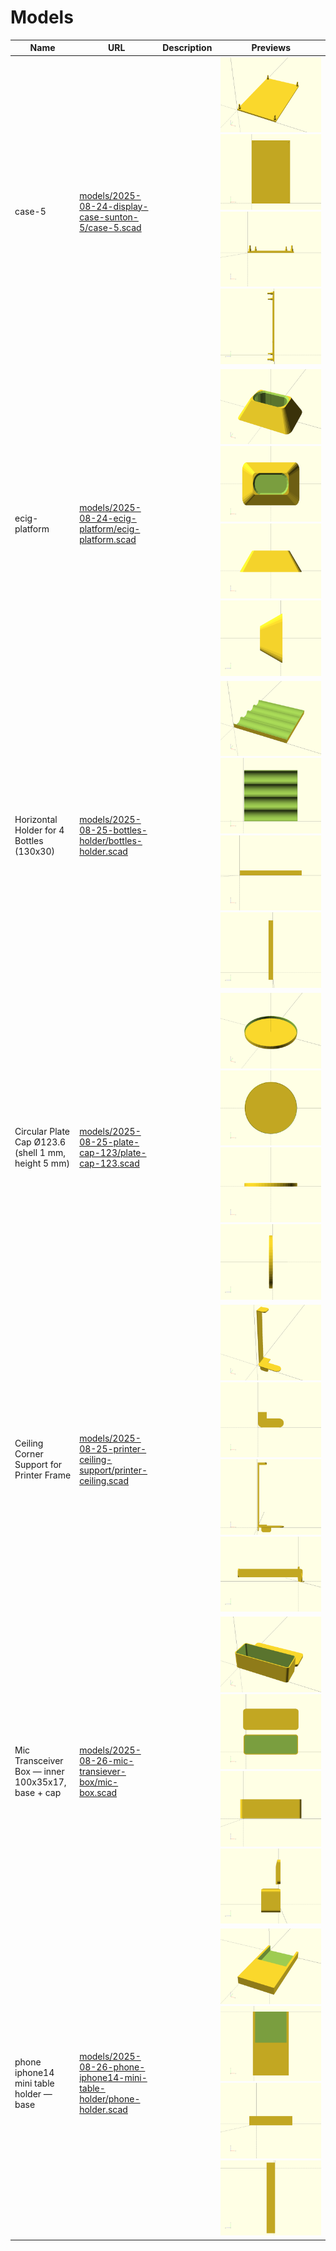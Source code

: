 # Models

| Name | URL | Description | Previews |
| ---- | --- | ----------- | -------- |
| case-5 | [models/2025-08-24-display-case-sunton-5/case-5.scad](models/2025-08-24-display-case-sunton-5/case-5.scad) |  | ![iso-p](models/2025-08-24-display-case-sunton-5/case-5.preview.iso-p.png) ![xy-o](models/2025-08-24-display-case-sunton-5/case-5.preview.xy-o.png) ![xz-p](models/2025-08-24-display-case-sunton-5/case-5.preview.xz-p.png) ![yz-p](models/2025-08-24-display-case-sunton-5/case-5.preview.yz-p.png) |
| ecig-platform | [models/2025-08-24-ecig-platform/ecig-platform.scad](models/2025-08-24-ecig-platform/ecig-platform.scad) |  | ![iso-p](models/2025-08-24-ecig-platform/ecig-platform.preview.iso-p.png) ![xy-o](models/2025-08-24-ecig-platform/ecig-platform.preview.xy-o.png) ![xz-p](models/2025-08-24-ecig-platform/ecig-platform.preview.xz-p.png) ![yz-p](models/2025-08-24-ecig-platform/ecig-platform.preview.yz-p.png) |
| Horizontal Holder for 4 Bottles (130x30) | [models/2025-08-25-bottles-holder/bottles-holder.scad](models/2025-08-25-bottles-holder/bottles-holder.scad) |  | ![iso-p](models/2025-08-25-bottles-holder/bottles-holder.preview.iso-p.png) ![xy-o](models/2025-08-25-bottles-holder/bottles-holder.preview.xy-o.png) ![xz-p](models/2025-08-25-bottles-holder/bottles-holder.preview.xz-p.png) ![yz-p](models/2025-08-25-bottles-holder/bottles-holder.preview.yz-p.png) |
| Circular Plate Cap Ø123.6 (shell 1 mm, height 5 mm) | [models/2025-08-25-plate-cap-123/plate-cap-123.scad](models/2025-08-25-plate-cap-123/plate-cap-123.scad) |  | ![iso-p](models/2025-08-25-plate-cap-123/plate-cap-123.preview.iso-p.png) ![xy-o](models/2025-08-25-plate-cap-123/plate-cap-123.preview.xy-o.png) ![xz-p](models/2025-08-25-plate-cap-123/plate-cap-123.preview.xz-p.png) ![yz-p](models/2025-08-25-plate-cap-123/plate-cap-123.preview.yz-p.png) |
| Ceiling Corner Support for Printer Frame | [models/2025-08-25-printer-ceiling-support/printer-ceiling.scad](models/2025-08-25-printer-ceiling-support/printer-ceiling.scad) |  | ![iso-p](models/2025-08-25-printer-ceiling-support/printer-ceiling.preview.iso-p.png) ![xy-o](models/2025-08-25-printer-ceiling-support/printer-ceiling.preview.xy-o.png) ![xz-p](models/2025-08-25-printer-ceiling-support/printer-ceiling.preview.xz-p.png) ![yz-p](models/2025-08-25-printer-ceiling-support/printer-ceiling.preview.yz-p.png) |
| Mic Transceiver Box — inner 100x35x17, base + cap | [models/2025-08-26-mic-transiever-box/mic-box.scad](models/2025-08-26-mic-transiever-box/mic-box.scad) |  | ![iso-p](models/2025-08-26-mic-transiever-box/mic-box.preview.iso-p.png) ![xy-o](models/2025-08-26-mic-transiever-box/mic-box.preview.xy-o.png) ![xz-p](models/2025-08-26-mic-transiever-box/mic-box.preview.xz-p.png) ![yz-p](models/2025-08-26-mic-transiever-box/mic-box.preview.yz-p.png) |
| phone iphone14 mini table holder — base | [models/2025-08-26-phone-iphone14-mini-table-holder/phone-holder.scad](models/2025-08-26-phone-iphone14-mini-table-holder/phone-holder.scad) |  | ![iso-p](models/2025-08-26-phone-iphone14-mini-table-holder/phone-holder.preview.iso-p.png) ![xy-o](models/2025-08-26-phone-iphone14-mini-table-holder/phone-holder.preview.xy-o.png) ![xz-p](models/2025-08-26-phone-iphone14-mini-table-holder/phone-holder.preview.xz-p.png) ![yz-p](models/2025-08-26-phone-iphone14-mini-table-holder/phone-holder.preview.yz-p.png) |
